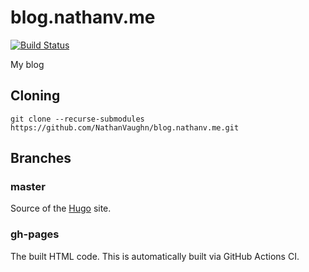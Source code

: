 # blog.nathanv.me
[![Build Status](https://github.com/NathanVaughn/blog.nathanv.me/workflows/Build/badge.svg)](https://github.com/NathanVaughn/blog.nathanv.me/actions?workflow=Build)

My blog

## Cloning

```
git clone --recurse-submodules https://github.com/NathanVaughn/blog.nathanv.me.git
```

## Branches

### master

Source of the [Hugo](https://gohugo.io/) site.

### gh-pages

The built HTML code. This is automatically built via GitHub Actions CI.
